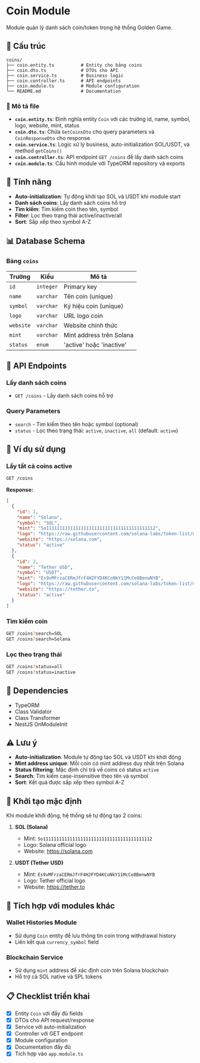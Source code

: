 # Coin Module

Module quản lý danh sách coin/token trong hệ thống Golden Game.

## 📁 Cấu trúc

```
coins/
├── coin.entity.ts          # Entity cho bảng coins
├── coin.dto.ts             # DTOs cho API
├── coin.service.ts         # Business logic
├── coin.controller.ts      # API endpoints
├── coin.module.ts          # Module configuration
└── README.md               # Documentation
```

### 📄 Mô tả file

- **`coin.entity.ts`**: Định nghĩa entity `Coin` với các trường id, name, symbol, logo, website, mint, status
- **`coin.dto.ts`**: Chứa `GetCoinsDto` cho query parameters và `CoinResponseDto` cho response
- **`coin.service.ts`**: Logic xử lý business, auto-initialization SOL/USDT, và method `getCoins()`
- **`coin.controller.ts`**: API endpoint `GET /coins` để lấy danh sách coins
- **`coin.module.ts`**: Cấu hình module với TypeORM repository và exports

## 🚀 Tính năng

- **Auto-initialization**: Tự động khởi tạo SOL và USDT khi module start
- **Danh sách coins**: Lấy danh sách coins hỗ trợ
- **Tìm kiếm**: Tìm kiếm coin theo tên, symbol
- **Filter**: Lọc theo trạng thái active/inactive/all
- **Sort**: Sắp xếp theo symbol A-Z

## 📊 Database Schema

### Bảng `coins`

| Trường | Kiểu | Mô tả |
|--------|------|-------|
| `id` | `integer` | Primary key |
| `name` | `varchar` | Tên coin (unique) |
| `symbol` | `varchar` | Ký hiệu coin (unique) |
| `logo` | `varchar` | URL logo coin |
| `website` | `varchar` | Website chính thức |
| `mint` | `varchar` | Mint address trên Solana |
| `status` | `enum` | 'active' hoặc 'inactive' |

## 🔗 API Endpoints

### Lấy danh sách coins

- `GET /coins` - Lấy danh sách coins hỗ trợ

### Query Parameters

- `search` - Tìm kiếm theo tên hoặc symbol (optional)
- `status` - Lọc theo trạng thái: `active`, `inactive`, `all` (default: `active`)

## 📝 Ví dụ sử dụng

### Lấy tất cả coins active

```bash
GET /coins
```

**Response:**
```json
[
  {
    "id": 1,
    "name": "Solana",
    "symbol": "SOL",
    "mint": "So11111111111111111111111111111111111111112",
    "logo": "https://raw.githubusercontent.com/solana-labs/token-list/main/assets/mainnet/So11111111111111111111111111111111111111112/logo.png",
    "website": "https://solana.com",
    "status": "active"
  },
  {
    "id": 2,
    "name": "Tether USD",
    "symbol": "USDT",
    "mint": "Es9vMFrzaCERmJfrF4H2FYD4KCoNkY11McCe8BenwNYB",
    "logo": "https://raw.githubusercontent.com/solana-labs/token-list/main/assets/mainnet/Es9vMFrzaCERmJfrF4H2FYD4KCoNkY11McCe8BenwNYB/logo.svg",
    "website": "https://tether.to",
    "status": "active"
  }
]
```

### Tìm kiếm coin

```bash
GET /coins?search=SOL
GET /coins?search=Solana
```

### Lọc theo trạng thái

```bash
GET /coins?status=all
GET /coins?status=inactive
```

## 🔧 Dependencies

- TypeORM
- Class Validator
- Class Transformer
- NestJS OnModuleInit

## ⚠️ Lưu ý

- **Auto-initialization**: Module tự động tạo SOL và USDT khi khởi động
- **Mint address unique**: Mỗi coin có mint address duy nhất trên Solana
- **Status filtering**: Mặc định chỉ trả về coins có status `active`
- **Search**: Tìm kiếm case-insensitive theo tên và symbol
- **Sort**: Kết quả được sắp xếp theo symbol A-Z

## 🚀 Khởi tạo mặc định

Khi module khởi động, hệ thống sẽ tự động tạo 2 coins:

1. **SOL (Solana)**
   - Mint: `So11111111111111111111111111111111111111112`
   - Logo: Solana official logo
   - Website: https://solana.com

2. **USDT (Tether USD)**
   - Mint: `Es9vMFrzaCERmJfrF4H2FYD4KCoNkY11McCe8BenwNYB`
   - Logo: Tether official logo
   - Website: https://tether.to

## 🔗 Tích hợp với modules khác

### Wallet Histories Module
- Sử dụng `Coin` entity để lưu thông tin coin trong withdrawal history
- Liên kết qua `currency_symbol` field

### Blockchain Service
- Sử dụng `mint` address để xác định coin trên Solana blockchain
- Hỗ trợ cả SOL native và SPL tokens

## 📋 Checklist triển khai

- [x] Entity `Coin` với đầy đủ fields
- [x] DTOs cho API request/response
- [x] Service với auto-initialization
- [x] Controller với GET endpoint
- [x] Module configuration
- [x] Documentation đầy đủ
- [x] Tích hợp vào `app.module.ts`
